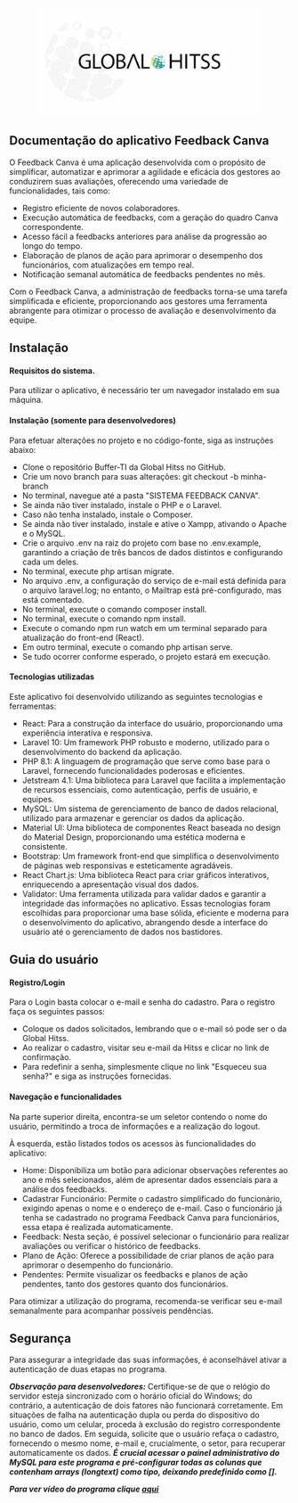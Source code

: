 <p align="center"><img src="/public/img/logo.jpg" width="400" alt="Laravel Logo"></p>

## Documentação do aplicativo Feedback Canva

O Feedback Canva é uma aplicação desenvolvida com o propósito de simplificar, automatizar e aprimorar a agilidade e eficácia dos gestores ao conduzirem suas avaliações, oferecendo uma variedade de funcionalidades, tais como:
- Registro eficiente de novos colaboradores.
- Execução automática de feedbacks, com a geração do quadro Canva correspondente.
- Acesso fácil a feedbacks anteriores para análise da progressão ao longo do tempo.
- Elaboração de planos de ação para aprimorar o desempenho dos funcionários, com atualizações em tempo real.
- Notificação semanal automática de feedbacks pendentes no mês.

Com o Feedback Canva, a administração de feedbacks torna-se uma tarefa simplificada e eficiente, proporcionando aos gestores uma ferramenta abrangente para otimizar o processo de avaliação e desenvolvimento da equipe.

## Instalação
#### Requisitos do sistema.
Para utilizar o aplicativo, é necessário ter um navegador instalado em sua máquina.

#### Instalação (somente para desenvolvedores)
Para efetuar alterações no projeto e no código-fonte, siga as instruções abaixo:
- Clone o repositório Buffer-TI da Global Hitss no GitHub.
- Crie um novo branch para suas alterações: git checkout -b minha-branch
- No terminal, navegue até a pasta "SISTEMA FEEDBACK CANVA".
- Se ainda não tiver instalado, instale o PHP e o Laravel.
- Caso não tenha instalado, instale o Composer.
- Se ainda não tiver instalado, instale e ative o Xampp, ativando o Apache e o MySQL.
- Crie o arquivo .env na raiz do projeto com base no .env.example, garantindo a criação de três bancos de dados distintos e configurando cada um deles.
- No terminal, execute php artisan migrate.
- No arquivo .env, a configuração do serviço de e-mail está definida para o arquivo laravel.log; no entanto, o Mailtrap está pré-configurado, mas está comentado.
- No terminal, execute o comando composer install.
- No terminal, execute o comando npm install.
- Execute o comando npm run watch em um terminal separado para atualização do front-end (React).
- Em outro terminal, execute o comando php artisan serve.
- Se tudo ocorrer conforme esperado, o projeto estará em execução.


#### Tecnologias utilizadas
Este aplicativo foi desenvolvido utilizando as seguintes tecnologias e ferramentas:
- React: Para a construção da interface do usuário, proporcionando uma experiência interativa e responsiva.
- Laravel 10: Um framework PHP robusto e moderno, utilizado para o desenvolvimento do backend da aplicação.
- PHP 8.1: A linguagem de programação que serve como base para o Laravel, fornecendo funcionalidades poderosas e eficientes.
- Jetstream 4.1: Uma biblioteca para Laravel que facilita a implementação de recursos essenciais, como autenticação, perfis de usuário, e equipes.
- MySQL: Um sistema de gerenciamento de banco de dados relacional, utilizado para armazenar e gerenciar os dados da aplicação.
- Material UI: Uma biblioteca de componentes React baseada no design do Material Design, proporcionando uma estética moderna e consistente.
- Bootstrap: Um framework front-end que simplifica o desenvolvimento de páginas web responsivas e esteticamente agradáveis.
- React Chart.js: Uma biblioteca React para criar gráficos interativos, enriquecendo a apresentação visual dos dados.
- Validator: Uma ferramenta utilizada para validar dados e garantir a integridade das informações no aplicativo.
Essas tecnologias foram escolhidas para proporcionar uma base sólida, eficiente e moderna para o desenvolvimento do aplicativo, abrangendo desde a interface do usuário até o gerenciamento de dados nos bastidores.


## Guia do usuário

#### Registro/Login
Para o Login basta colocar o e-mail e senha do cadastro.
Para o registro faça os seguintes passos:
- Coloque os dados solicitados, lembrando que o e-mail só pode ser o da Global Hitss.
- Ao realizar o cadastro, visitar seu e-mail da Hitss e clicar no link de confirmação.
- Para redefinir a senha, simplesmente clique no link "Esqueceu sua senha?" e siga as instruções fornecidas.

#### Navegação e funcionalidades
Na parte superior direita, encontra-se um seletor contendo o nome do usuário, permitindo a troca de informações e a realização do logout.

À esquerda, estão listados todos os acessos às funcionalidades do aplicativo:
- Home: Disponibiliza um botão para adicionar observações referentes ao ano e mês selecionados, além de apresentar dados essenciais para a análise dos feedbacks.
- Cadastrar Funcionário: Permite o cadastro simplificado do funcionário, exigindo apenas o nome e o endereço de e-mail. Caso o funcionário já tenha se cadastrado no programa Feedback Canva para funcionários, essa etapa é realizada automaticamente.
- Feedback: Nesta seção, é possível selecionar o funcionário para realizar avaliações ou verificar o histórico de feedbacks.
- Plano de Ação: Oferece a possibilidade de criar planos de ação para aprimorar o desempenho do funcionário.
- Pendentes: Permite visualizar os feedbacks e planos de ação pendentes, tanto dos gestores quanto dos funcionários.

Para otimizar a utilização do programa, recomenda-se verificar seu e-mail semanalmente para acompanhar possíveis pendências.

## Segurança
Para assegurar a integridade das suas informações, é aconselhável ativar a autenticação de duas etapas no programa.

***Observação para desenvolvedores:*** Certifique-se de que o relógio do servidor esteja sincronizado com o horário oficial do Windows; do contrário, a autenticação de dois fatores não funcionará corretamente. Em situações de falha na autenticação dupla ou perda do dispositivo do usuário, como um celular, proceda à exclusão do registro correspondente no banco de dados. Em seguida, solicite que o usuário refaça o cadastro, fornecendo o mesmo nome, e-mail e, crucialmente, o setor, para recuperar automaticamente os dados.
***É crucial acessar o painel administrativo do MySQL para este programa e pré-configurar todas as colunas que contenham arrays (longtext) como tipo, deixando predefinido como [].***

***Para ver vídeo do programa clique [aqui](https://1drv.ms/v/s!Ak7vvHm88zdfqCOckIXLx999JGWh?e=RPBtDu)*** 



